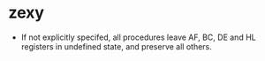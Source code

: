 # zexy

* If not explicitly specifed, all procedures leave AF, BC, DE and HL registers in undefined state, and preserve all others.
